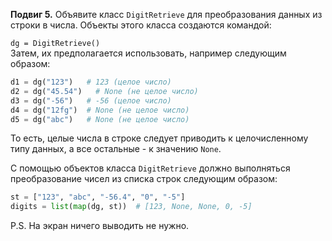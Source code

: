 **Подвиг 5.** Объявите класс `DigitRetrieve` для преобразования данных из строки в числа.
Объекты этого класса создаются командой:

`dg = DigitRetrieve()` \
Затем, их предполагается использовать, например следующим образом:

```python
d1 = dg("123")   # 123 (целое число)
d2 = dg("45.54")   # None (не целое число)
d3 = dg("-56")   # -56 (целое число)
d4 = dg("12fg")  # None (не целое число)
d5 = dg("abc")   # None (не целое число)
```

То есть, целые числа в строке следует приводить к целочисленному типу данных, а все остальные - к значению `None`.

С помощью объектов класса `DigitRetrieve` должно выполняться преобразование чисел из списка строк следующим образом:

```python
st = ["123", "abc", "-56.4", "0", "-5"]
digits = list(map(dg, st))  # [123, None, None, 0, -5]
```

P.S. На экран ничего выводить не нужно. 
